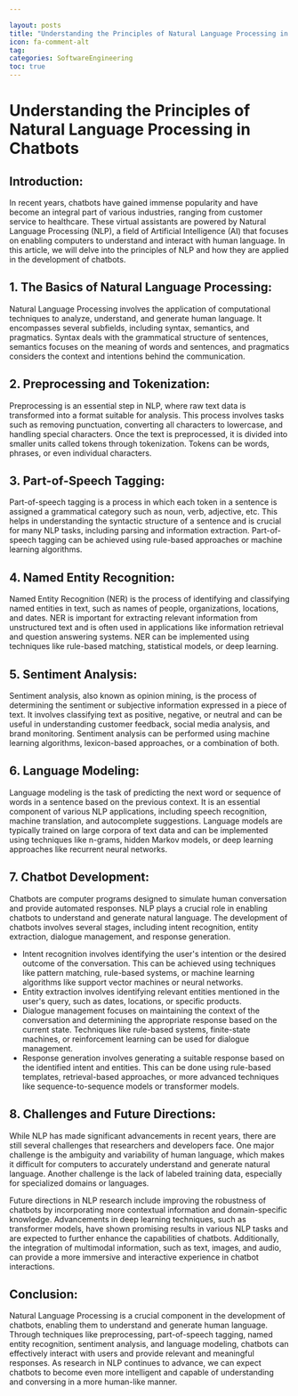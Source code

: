 ```yaml
---

layout: posts
title: "Understanding the Principles of Natural Language Processing in Chatbots"
icon: fa-comment-alt
tag:      
categories: SoftwareEngineering
toc: true
---
```




# Understanding the Principles of Natural Language Processing in Chatbots

## Introduction:

In recent years, chatbots have gained immense popularity and have become an integral part of various industries, ranging from customer service to healthcare. These virtual assistants are powered by Natural Language Processing (NLP), a field of Artificial Intelligence (AI) that focuses on enabling computers to understand and interact with human language. In this article, we will delve into the principles of NLP and how they are applied in the development of chatbots.

## 1. The Basics of Natural Language Processing:

Natural Language Processing involves the application of computational techniques to analyze, understand, and generate human language. It encompasses several subfields, including syntax, semantics, and pragmatics. Syntax deals with the grammatical structure of sentences, semantics focuses on the meaning of words and sentences, and pragmatics considers the context and intentions behind the communication.

## 2. Preprocessing and Tokenization:

Preprocessing is an essential step in NLP, where raw text data is transformed into a format suitable for analysis. This process involves tasks such as removing punctuation, converting all characters to lowercase, and handling special characters. Once the text is preprocessed, it is divided into smaller units called tokens through tokenization. Tokens can be words, phrases, or even individual characters.

## 3. Part-of-Speech Tagging:

Part-of-speech tagging is a process in which each token in a sentence is assigned a grammatical category such as noun, verb, adjective, etc. This helps in understanding the syntactic structure of a sentence and is crucial for many NLP tasks, including parsing and information extraction. Part-of-speech tagging can be achieved using rule-based approaches or machine learning algorithms.

## 4. Named Entity Recognition:

Named Entity Recognition (NER) is the process of identifying and classifying named entities in text, such as names of people, organizations, locations, and dates. NER is important for extracting relevant information from unstructured text and is often used in applications like information retrieval and question answering systems. NER can be implemented using techniques like rule-based matching, statistical models, or deep learning.

## 5. Sentiment Analysis:

Sentiment analysis, also known as opinion mining, is the process of determining the sentiment or subjective information expressed in a piece of text. It involves classifying text as positive, negative, or neutral and can be useful in understanding customer feedback, social media analysis, and brand monitoring. Sentiment analysis can be performed using machine learning algorithms, lexicon-based approaches, or a combination of both.

## 6. Language Modeling:

Language modeling is the task of predicting the next word or sequence of words in a sentence based on the previous context. It is an essential component of various NLP applications, including speech recognition, machine translation, and autocomplete suggestions. Language models are typically trained on large corpora of text data and can be implemented using techniques like n-grams, hidden Markov models, or deep learning approaches like recurrent neural networks.

## 7. Chatbot Development:

Chatbots are computer programs designed to simulate human conversation and provide automated responses. NLP plays a crucial role in enabling chatbots to understand and generate natural language. The development of chatbots involves several stages, including intent recognition, entity extraction, dialogue management, and response generation.

- Intent recognition involves identifying the user's intention or the desired outcome of the conversation. This can be achieved using techniques like pattern matching, rule-based systems, or machine learning algorithms like support vector machines or neural networks. 
- Entity extraction involves identifying relevant entities mentioned in the user's query, such as dates, locations, or specific products. 
- Dialogue management focuses on maintaining the context of the conversation and determining the appropriate response based on the current state. Techniques like rule-based systems, finite-state machines, or reinforcement learning can be used for dialogue management. 
- Response generation involves generating a suitable response based on the identified intent and entities. This can be done using rule-based templates, retrieval-based approaches, or more advanced techniques like sequence-to-sequence models or transformer models.

## 8. Challenges and Future Directions:

While NLP has made significant advancements in recent years, there are still several challenges that researchers and developers face. One major challenge is the ambiguity and variability of human language, which makes it difficult for computers to accurately understand and generate natural language. Another challenge is the lack of labeled training data, especially for specialized domains or languages.

Future directions in NLP research include improving the robustness of chatbots by incorporating more contextual information and domain-specific knowledge. Advancements in deep learning techniques, such as transformer models, have shown promising results in various NLP tasks and are expected to further enhance the capabilities of chatbots. Additionally, the integration of multimodal information, such as text, images, and audio, can provide a more immersive and interactive experience in chatbot interactions.

## Conclusion:

Natural Language Processing is a crucial component in the development of chatbots, enabling them to understand and generate human language. Through techniques like preprocessing, part-of-speech tagging, named entity recognition, sentiment analysis, and language modeling, chatbots can effectively interact with users and provide relevant and meaningful responses. As research in NLP continues to advance, we can expect chatbots to become even more intelligent and capable of understanding and conversing in a more human-like manner.